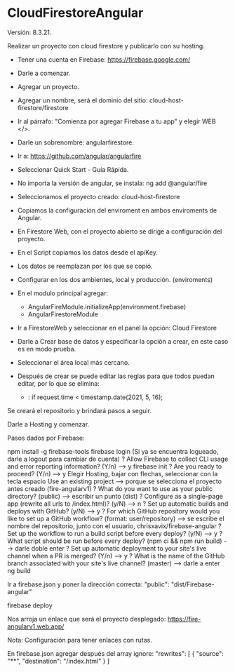 # CloudFirestoreAngular
Versión: 8.3.21.

Realizar un proyecto con cloud firestore y publicarlo con su hosting.

* Tener una cuenta en Firebase: https://firebase.google.com/

* Darle a comenzar.

* Agregar un proyecto.

* Agregar un nombre, será el dominio del sitio: cloud-host-firestore/firestore

* Ir al párrafo: "Comienza por agregar Firebase a tu app" y elegir WEB </>.

* Darle un sobrenombre: angularfirestore.

* Ir a: https://github.com/angular/angularfire

* Seleccionar Quick Start - Guía Rápida.

* No importa la versión de angular, se instala: ng add @angular/fire

* Seleccionamos el proyecto creado: cloud-host-firestore

* Copiamos la configuración del enviroment en ambos enviroments de Angular.

* En Firestore Web, con el proyecto abierto se dirige a configuración del proyecto.

* En el Script copiamos los datos desde el apiKey.

* Los datos se reemplazan por los que se copió.

* Configurar en los dos ambientes, local y producción. (enviroments)

* En el modulo principal agregar: 
    * AngularFireModule.initializeApp(environment.firebase)
    * AngularFirestoreModule

* Ir a FirestoreWeb y seleccionar en el panel la opción: Cloud Firestore 

* Darle a Crear base de datos y especificar la opción a crear, en este caso es en modo prueba.

* Seleccionar el área local más cercano.

* Después de crear se puede editar las reglas para que todos puedan editar, por lo que se elimina:
  *  : if request.time < timestamp.date(2021, 5, 16);






Se creará el repositorio y brindará pasos a seguir.

Darle a Hosting y comenzar.

Pasos dados por Firebase:

npm install -g firebase-tools
firebase login (Si ya se encuentra logueado, darle a logout para cambiar de cuenta)
? Allow Firebase to collect CLI usage and error reporting information? (Y/n) --> y
firebase init
? Are you ready to proceed? (Y/n) --> y
Elegir Hosting, bajar con flechas, seleccionar con la tecla espacio
Use an existing project --> porque se selecciona el proyecto antes creado (fire-angularv1)
? What do you want to use as your public directory? (public) --> escribir un punto (dist)
? Configure as a single-page app (rewrite all urls to /index.html)? (y/N) --> n
? Set up automatic builds and deploys with GitHub? (y/N) --> y
? For which GitHub repository would you like to set up a GitHub workflow? (format: user/repository) --> se escribe el nombre del repositorio, junto con el usuario, chrisxavix/firebase-angular
? Set up the workflow to run a build script before every deploy? (y/N) --> y
? What script should be run before every deploy? (npm ci && npm run build) --> darle doble enter
? Set up automatic deployment to your site's live channel when a PR is merged? (Y/n) --> y
? What is the name of the GitHub branch associated with your site's live channel? (master) --> darle a enter
ng build

Ir a firebase.json y poner la dirección correcta: "public": "dist/Firebase-angular"

firebase deploy

Nos arroja un enlace que será el proyecto desplegado: https://fire-angularv1.web.app/

Nota: Configuración para tener enlaces con rutas.

En firebase.json agregar después del array ignore:
"rewrites": [ { "source": "**", "destination": "/index.html" } ]
